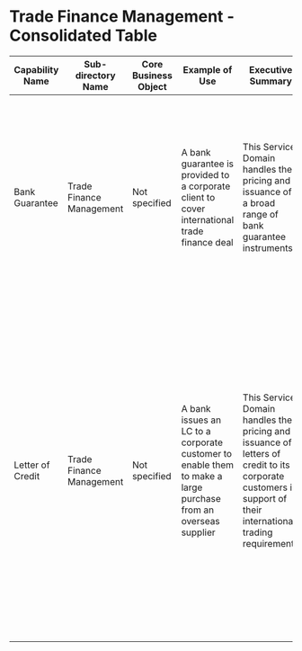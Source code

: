# Trade Finance Management - Consolidated Table

| Capability Name | Sub-directory Name | Core Business Object | Example of Use | Executive Summary | Key Features |
|---|---|---|---|---|---|
| Bank Guarantee | Trade Finance Management | Not specified | A bank guarantee is provided to a corporate client to cover international trade finance deal | This Service Domain handles the pricing and issuance of a broad range of bank guarantee instruments | • Price and issue bank guarantees for bank customers<br>• Evaluate claims and make payments against the guarantee<br>• Recover collateral against redeemed guarantees where applicable |
| Letter of Credit | Trade Finance Management | Not specified | A bank issues an LC to a corporate customer to enable them to make a large purchase from an overseas supplier | This Service Domain handles the pricing and issuance of letters of credit to its corporate customers in support of their international trading requirements | • Price and issue letters of credit for bank customers<br>• Evaluate seller claims and make payments against the letter of credit<br>• Evaluate buyer delivery completion prior to releasing funds<br>• Recover buyer collateral against redeemed letters of credit where applicable |